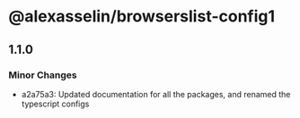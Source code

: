 # @alexasselin/browserslist-config1

## 1.1.0

### Minor Changes

- a2a75a3: Updated documentation for all the packages, and renamed the typescript configs
